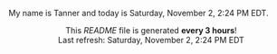 My name is Tanner and today is Saturday, November 2, 2:24 PM EDT.

<p align="center">This <i>README</i> file is generated <b>every 3 hours</b>!</br>Last refresh: Saturday, November 2, 2:24 PM EDT<br /></p>
